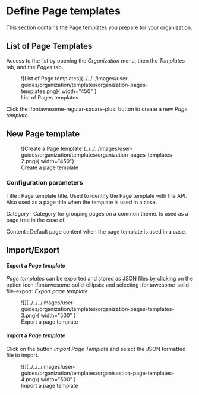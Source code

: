 # Define Page templates

This section contains the Page templates you prepare for your organization.

## List of Page Templates

Access to the list by opening the *Organization* menu, then the *Templates* tab, and the *Pages* tab.


<figure markdown>
  ![List of Page templates](../../../images/user-guides/organization/templates/organization-pages-templates.png){ width="450" }
  <figcaption>List of Pages templates</figcaption>
</figure>

Click the :fontawesome-regular-square-plus: button to create a new *Page template*.


## New Page template


<figure markdown>
  ![Create a Page template](../../../images/user-guides/organization/templates/organization-pages-templates-2.png){ width="450"}
  <figcaption>Create a page template</figcaption>
</figure>

### Configuration parameters

Title
  : Page template title. Used to identify the Page template with the API. Also used as a page title when the template is used in a case.

Category
  : Category for grouping pages on a common theme. Is used as a page tree in the case of.

Content
  : Default page content when the page template is used in a case.

## Import/Export

#### Export a *Page template* 
*Page templates* can be exported and stored as JSON files by clicking on the option icon :fontawesome-solid-ellipsis: and selecting :fontawesome-solid-file-export: *Export page template*

<figure markdown>
![](../../../images/user-guides/organization/templates/organization-pages-templates-3.png){ width="500" }
<figcaption>Export a page template</figcaption>
</figure>

#### Import a *Page template*
Click on the button *Import Page Template* and select the JSON formatted file to import.

<figure markdown>
![](../../../images/user-guides/organization/templates/organisastion-page-templates-4.png){ width="500" }
<figcaption>Import a page template</figcaption>
</figure>